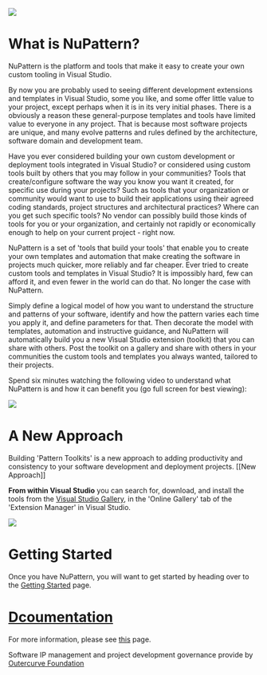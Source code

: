 ![](https://github.com/NuPattern/NuPattern/blob/master/docs/NuPattern%20Logo.png)

# What is NuPattern?
NuPattern is the platform and tools that make it easy to create your own custom tooling in Visual Studio. 

By now you are probably used to seeing different development extensions and templates in Visual Studio, some you like, and some offer little value to your project, except perhaps when it is in its very initial phases. 
There is a obviously a reason these general-purpose templates and tools have limited value to everyone in any project. That is because most software projects are unique, and many evolve patterns and rules defined by the architecture, software domain and development team.
 
Have you ever considered building your own custom development or deployment tools integrated in Visual Studio? or considered using custom tools built by others that you may follow in your communities? Tools that create/configure software the way you know you want it created, for specific use during your projects? Such as tools that your organization or community would want to use to build their applications using their agreed coding standards, project structures and architectural practices? Where can you get such specific tools?
No vendor can possibly build those kinds of tools for you or your organization, and certainly not rapidly or economically enough to help on your current project - right now.

NuPattern is a set of 'tools that build your tools' that enable you to create your own templates and automation that make creating the software in projects much quicker, more reliably and far cheaper.
Ever tried to create custom tools and templates in Visual Studio? It is impossibly hard, few can afford it, and even fewer in the world can do that. No longer the case with NuPattern. 

Simply define a logical model of how you want to understand the structure and patterns of your software, identify and how the pattern varies each time you apply it, and define parameters for that. Then decorate the model with templates, automation and instructive guidance, and NuPattern will automatically build you a new Visual Studio extension (toolkit) that you can share with others. Post the toolkit on a gallery and share with others in your communities the custom tools and templates you always wanted, tailored to their projects.

Spend six minutes watching the following video to understand what NuPattern is and how it can benefit you (go full screen for best viewing):

[![](http://img.youtube.com/vi/pHaBP2vQLt0/0.jpg)](http://www.youtube.com/watch?v=pHaBP2vQLt0)

# A New Approach
Building 'Pattern Toolkits' is a new approach to adding productivity and consistency to your software development and deployment projects. [[New Approach]]

**From within Visual Studio** you can search for, download, and install the tools from the [Visual Studio Gallery](http://visualstudiogallery.msdn.microsoft.com/332f060b-2352-41c9-b8dc-95d8ad21329b), in the 'Online Gallery' tab of the 'Extension Manager' in Visual Studio. 

![](https://github.com/NuPattern/NuPattern/blob/master/docs/Home_NuPattern%20on%20VSGallery.png)

# Getting Started
Once you have NuPattern, you will want to get started by heading over to the [Getting Started](https://github.com/NuPattern/NuPattern/wiki/Getting-Started) page.

# [Dcoumentation](https://github.com/NuPattern/NuPattern/wiki)
For more information, please see [this](https://github.com/NuPattern/NuPattern/wiki) page.


Software IP management and project development governance provide by [Outercurve Foundation](www.outercurve.org)

